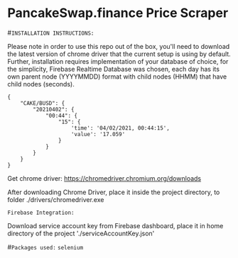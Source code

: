 # PancakeSwap.finance Price Scraper

#``INSTALLATION INSTRUCTIONS: ``

Please note in order to use this repo out of the box, you'll need to download the latest version of chrome driver that the current setup is using by default. 
Further, installation requires implementation of your database of choice, for the simplicity, Firebase Realtime Database was chosen, each day has its own parent node (YYYYMMDD) format with child nodes (HHMM) that have child nodes (seconds).
```Data Format
{
    "CAKE/BUSD": {
        "20210402": {
            "00:44": {
                "15": {
                    'time': '04/02/2021, 00:44:15', 
                    'value': '17.059'
                }
            }
        }
    }
}
```

Get chrome driver: https://chromedriver.chromium.org/downloads 

After downloading Chrome Driver, place it inside the project directory, to folder ./drivers/chromedriver.exe

``Firebase Integration:``

Download service account key from Firebase dashboard, place it in home directory of the project './serviceAccountKey.json'

#``Packages used:``
``selenium`` 
